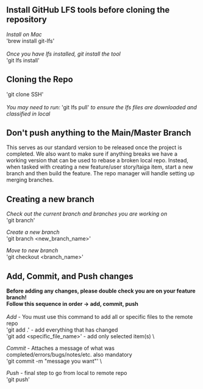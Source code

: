## Install GitHub LFS tools before cloning the repository

*Install on Mac* \
'brew install git-lfs' \
\
*Once you have lfs installed, git install the tool* \
'git lfs install'

## Cloning the Repo
'git clone SSH' \
\
*You may need to run:* 'git lfs pull' *to ensure the lfs files are downloaded and classified in local*

## Don't push anything to the Main/Master Branch
This serves as our standard version to be released once the project is completed. We also want to make sure if anything breaks we have a working version that can be used to rebase
a broken local repo. Instead, when tasked with creating a new feature/user story/taiga item, start a new branch and then build the feature. The repo manager will handle setting up
merging branches. 

## Creating a new branch
*Check out the current branch and branches you are working on* \
'git branch'

*Create a new branch* \
'git branch <new_branch_name>'

*Move to new branch* \
'git checkout <branch_name>'

## Add, Commit, and Push changes
**Before adding any changes, please double check you are on your feature branch!** \
**Follow this sequence in order -> add, commit, push** \
\
*Add* - You must use this command to add all or specific files to the remote repo \
'git add .' - add everything that has changed \
'git add <specific_file_name>' - add only selected item(s) \

*Commit* - Attaches a message of what was completed/errors/bugs/notes/etc. also mandatory \
'git commit -m "message you want"' \

*Push* -  final step to go from local to remote repo \
'git push'
